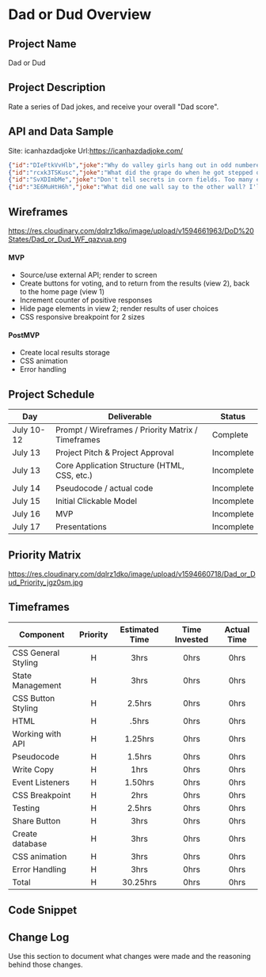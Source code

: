 # Dad or Dud Overview

## Project Name

Dad or Dud

## Project Description

Rate a series of Dad jokes, and receive your overall "Dad score".

## API and Data Sample
    
Site: icanhazdadjoke	  Url:https://icanhazdadjoke.com/

```json
{"id":"DIeFtkVvHlb","joke":"Why do valley girls hang out in odd numbered groups? Because they can't even.","status":200}
{"id":"rcxk3TSKusc","joke":"What did the grape do when he got stepped on? He let out a little wine.","status":200}
{"id":"SvXDImbMe","joke":"Don't tell secrets in corn fields. Too many ears around.","status":200}
{"id":"3E6MuHtH6h","joke":"What did one wall say to the other wall? I'll meet you at the corner!","status":200}
```

## Wireframes

https://res.cloudinary.com/dqlrz1dko/image/upload/v1594661963/DoD%20States/Dad_or_Dud_WF_qazvua.png

#### MVP 
- Source/use external API; render to screen
- Create buttons for voting, and to return from the results (view 2), back to the home page (view 1)
- Increment counter of positive responses
- Hide page elements in view 2; render results of user choices
- CSS responsive breakpoint for 2 sizes

#### PostMVP  
- Create local results storage
- CSS animation
- Error handling

## Project Schedule

|  Day | Deliverable | Status
|---|---| ---|
|July 10-12| Prompt / Wireframes / Priority Matrix / Timeframes | Complete
|July 13| Project Pitch & Project Approval | Incomplete
|July 13| Core Application Structure (HTML, CSS, etc.) | Incomplete
|July 14| Pseudocode / actual code | Incomplete
|July 15| Initial Clickable Model  | Incomplete
|July 16| MVP | Incomplete
|July 17| Presentations | Incomplete

## Priority Matrix

https://res.cloudinary.com/dqlrz1dko/image/upload/v1594660718/Dad_or_Dud_Priority_jgz0sm.jpg

## Timeframes


| Component | Priority | Estimated Time | Time Invested | Actual Time |
| --- | :---: |  :---: | :---: | :---: |
| CSS General Styling | H | 3hrs| 0hrs | 0hrs |
| State Management| H | 3hrs| 0hrs | 0hrs |
| CSS Button Styling | H | 2.5hrs| 0hrs | 0hrs |
| HTML | H | .5hrs| 0hrs | 0hrs |
| Working with API | H | 1.25hrs| 0hrs | 0hrs |
| Pseudocode | H | 1.5hrs| 0hrs | 0hrs |
| Write Copy| H | 1hrs| 0hrs | 0hrs |
| Event Listeners | H | 1.50hrs| 0hrs | 0hrs |
| CSS Breakpoint | H | 2hrs| 0hrs | 0hrs |
| Testing | H | 2.5hrs| 0hrs | 0hrs |
| Share Button | H | 3hrs| 0hrs | 0hrs |
| Create database | H | 3hrs| 0hrs | 0hrs |
| CSS animation| H | 3hrs| 0hrs | 0hrs |
| Error Handling | H | 3hrs| 0hrs | 0hrs |
| Total | H | 30.25hrs| 0hrs | 0hrs |

## Code Snippet




## Change Log
 Use this section to document what changes were made and the reasoning behind those changes.  
